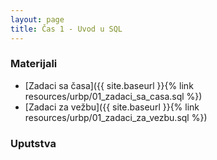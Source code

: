 ```yaml
---
layout: page
title: Čas 1 - Uvod u SQL
---
```


### Materijali
- [Zadaci sa časa]({{ site.baseurl }}{% link resources/urbp/01_zadaci_sa_casa.sql %})
- [Zadaci za vežbu]({{ site.baseurl }}{% link resources/urbp/01_zadaci_za_vezbu.sql %})

### Uputstva
